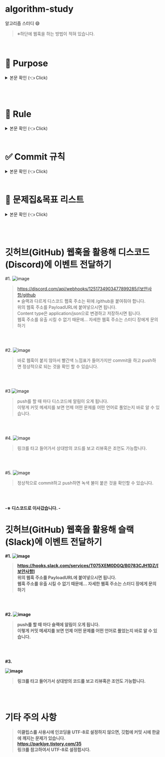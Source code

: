 # algorithm-study

알고리즘 스터디 :smile:

> ※하단에 웹훅을 하는 방법이 적혀 있습니다.

<br>


# :palm_tree: Purpose <a name = "outline"></a>

<details>
   <summary> 본문 확인 (👈 Click)</summary>
<br />

   쉬운 문제라도 하루에 한 문제를 푸는 것을 목표로 합니다.<br>
   적어도 일주일에 한 문제는 풀도록 합시다.

   첫 번째, 규칙적으로 문제를 풀고 익숙해지는 것입니다.<br><br>
   두 번째, 궁극적으로 기업 코딩테스트를 통과 할 수 있는 역량을 가지기 위해서 하는 스터디 입니다.<br><br>
   세 번째, 우리는 아직 고급 자바에 익숙하지 않습니다. 따라서, 코딩 테스트를 푼 후에 우리가 배운 고급 자바 문법으로 리팩토링을 해보는 연습도 추가적으로 시도해 볼 수 있습니다.<br><br>
   
</details>

<br><br>

# :loudspeaker: Rule <a name = "outline"></a>

<details>
   <summary> 본문 확인 (👈 Click)</summary>
<br />

   0. 이 스터디는 강제사항이 아닙니다.<br>
   
       >  우리의 목표는 선택과 집중입니다.<br>
       >  알고리즘에 너무 많은 시간을 할애하지 않도록 합니다.
   

   2. 매일 본인이 풀고 싶은 문제를 선정해서 한 문제를 풀고 commit 하고, push 하도록 합니다.<br>
   
       >  스터디장이 고른 문제집을 반드시 풀 필요는 없습니다.<br>
       >  풀고 싶은 만큼 풀면 됩니다.<br>
       >  권장 사항은 일주일에 한 문제 이상은 의미있는 문제를 풀어보는 것입니다.<br>
   
   3. 가능하다면 시간을 정하고 풀어보도록 합니다.<br>

   4. 가급적 기업 코딩 테스트를 준비한다는 마음가짐으로 자동 완성을 최대한 쓰지 않고 공부 합니다.<br>

   5. 룰은 건의에 따라서 달라질 수 있습니다.<br>


<br><br>
   
</details>

<br>

# ✅ Commit 규칙 <a name = "outline"></a>

<details>
   <summary> 본문 확인 (👈 Click)</summary>
<br />

   - commit 메시지: 어떤 문제를 풀었는지 표시 할 수 있도록 합니다.<br>
                    간단하게 p문제번호 로 하셔도 됩니다.<br>

   ```sh
   commit -m "[add]년도/월/일 p문제번호 -언어"
   ```

   ex)<br>
   <추가 - [add]><br>
   ```sh
   commit -m "[add]2024/06/14 p1000 -java"
   ```
   <수정 - [fix]><br>
   > 가급적 다 풀고 백준에 맞았다고 나오면 제풀하고,<br>
   > 만약, 풀리지 않았다면, 주석으로 풀리지 않은 파일임을 표시해주면 좋을 것 같습니다.<br>
   ```sh
   commit -m "[fix]2024/06/14 p1000 -java"
   ```

   <리팩토링 - [re]><br>
   > 리팩토링을 했으면 새로운 파일을 만들어서 _1 _2를 붙이고,<br>
   > 끝에 re를 표시해주면 좋을 것 같습니다.<br>
   ```sh
   commit -m "[re]2024/06/14 p1000_1 -java"
   ```
</details>


<br>

# :mountain_bicyclist: 문제집&목표 리스트 <a name = "outline"></a>

<details>
   <summary> 본문 확인 (👈 Click)</summary>
<br />

   스터디 주소: https://www.acmicpc.net/group/workbook/21059<br>
   > 기타 공지 사항: https://www.acmicpc.net/group/board/view/21059/38409
   <br>

   > 문제집을 푸는 순서는 따로 없습니다.<br>
   > 다만, 솔브닥에서 클래스 1 ~ 4 클래스<br>
   > 프로그래머스에서 1 ~ 3 레벨을 풀 정도의 실력과<br>
   > 백준에서 기업 코테로 적합한 문제를 선정해서 푸는 것을 목표로 하고,<br>
   > 아직 코테가 어려운 분들은 쉬운 문제집 부터 시작하셔도 좋습니다.

   <br>

   - 바킹독<br>
       [출처]<br>
       레포: https://github.com/encrypted-def/basic-algo-lecture<br>
       문제집 : https://github.com/encrypted-def/basic-algo-lecture/blob/master/workbook.md<br>
       유트브 : https://www.youtube.com/@BaaaaaaaaaaaaaaaaaaaaarkingDog<br>
       > 참고 : 대회용 알고리즘도 다수 포함되어 있기 때문에 정렬 II 정도까지가 적당하지 않은가 합니다<br>
     
    
   - 솔브닥 클래스 1 ~ 4<br>

   - 프로그래머스 1 ~ 3 레벨<br>

   - 기업 코테 관련 인기 문제집<br>

   - 삼성 기출<br>
     > 삼성을 목표로 하는 사람들은 푸시길 바랍니다.

</details>

  <br><br>


# 깃허브(GitHub) 웹훅을 활용해 디스코드(Discord)에 이벤트 전달하기<br>

#1.
![image](https://github.com/andle7/algorithm_study/assets/128995184/16de882e-97cd-46c3-b69a-f6366cf2b98e)
> https://discord.com/api/webhooks/1251734903477899285/[보안사항/github<br>
> ※ 슬랙과 다르게 디스코드 휍훅 주소는 뒤에 /github을 붙여줘야 합니다.<br>
> 위의 웹훅 주소를 PayloadURL에 붙여넣으시면 됩니다.<br>
> Content type은 application/json으로 변경하고 저장하시면 됩니다.<br>
> 웹훅 주소를 유출 시킬 수 없기 때문에... 자세한 웹훅 주소는 스터디 장에게 문의하기

<br><br>

#2.
![image](https://github.com/andle7/algorithm_study/assets/128995184/b5badfed-346a-43ac-9de1-3eb985c0fbb9)
> 바로 웹훅이 붙지 않아서 빨간색 느낌표가 들어가지만 commit을 하고 push하면 정상적으로 되는 것을 확인 할 수 있습니다.

<br><br>

#3
![image](https://github.com/andle7/algorithm_study/assets/128995184/507dc614-b5e1-4ea8-804b-bfcd32dd3dc3)
> push를 할 때 마다 디스코드에 알림이 오게 됩니다.<br>
> 이렇게 커밋 메세지를 보면 언제 어떤 문제를 어떤 언어로 풀었는지 바로 알 수 있습니다.

<br><br>

#4.
![image](https://github.com/andle7/algorithm_study/assets/128995184/eb2ec40c-5388-4fb4-aa98-8d4df29831ad)
> 링크를 타고 들어가서 상대방의 코드를 보고 리뷰혹은 조언도 가능합니다.<br>

<br><br>

#5.
![image](https://github.com/andle7/algorithm_study/assets/128995184/d95ca2ef-1b3e-4398-a286-2451fd65d45f)
> 정상적으로 commit하고  push하면 녹색 불이 붙은 것을 확인할 수 있습니다. 


<b><br><br>


-※ 디스코드로 이사갔습니다. - <br>
# 깃허브(GitHub) 웹훅을 활용해 슬랙(Slack)에 이벤트 전달하기<br>

#1.
![image](https://github.com/andle7/algorithm_study/assets/128995184/0c817931-33a8-443c-a191-b091e43195db)

> https://hooks.slack.com/services/T075XEM0DGQ/B0783CJH1DZ/[보안사항]<br>
> 위의 웹훅 주소를 PayloadURL에 붙여넣으시면 됩니다.<br>
> 웹훅 주소를 유출 시킬 수 없기 때문에... 자세한 웹훅 주소는 스터디 장에게 문의하기

<br><br>

#2.
![image](https://github.com/andle7/algorithm_study/assets/128995184/db4068f5-23b8-4c37-8b2c-be0fae8057ba)

> push를 할 때 마다 슬랙에 알림이 오게 됩니다.<br>
> 이렇게 커밋 메세지를 보면 언제 어떤 문제를 어떤 언어로 풀었는지 바로 알 수 있습니다.

<br><br>


#3.

![image](https://github.com/andle7/algorithm_study/assets/128995184/99a79a57-ebb4-4642-ad04-8951d5431d6e)

> 링크를 타고 들어가서 상대방의 코드를 보고 리뷰혹은 조언도 가능합니다.<br>

<br><br>

# 기타 주의 사항<br>
> 이클립스를 사용시에 인코딩을 UTF-8로 설정하지 않으면, 깃헙에 커밋 시에 한글에 깨지는 문제가 있습니다.<br>
> https://parkjye.tistory.com/35<br>
> 링크를 참고하여서 UTF-8로 설정합시다.






